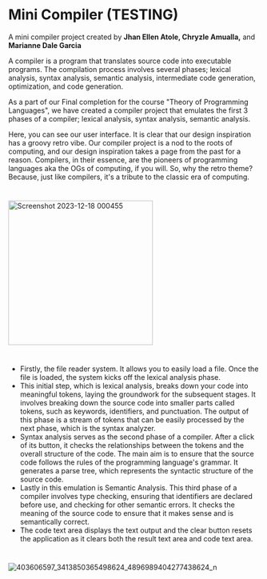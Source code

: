 # Mini Compiler (TESTING)

A mini compiler project created by **Jhan Ellen Atole, Chryzle Amualla,** and **Marianne Dale Garcia**

A compiler is a program that translates source code into executable programs. The compilation process involves several phases;  lexical analysis, syntax analysis, semantic analysis, intermediate code generation, optimization, and code generation.

As a part of our Final completion for the course "Theory of Programming Languages", we have created a compiler project that emulates the first 3 phases of a compiler; lexical analysis, syntax analysis, semantic analysis.

Here, you can see our user interface. It is clear that our design inspiration has a groovy retro vibe. Our compiler project is a nod to the roots of computing, and our design inspiration takes a page from the past for a reason. Compilers, in their essence, are the pioneers of programming languages aka the OGs of computing, if you will. So, why the retro theme? Because, just like compilers, it's a tribute to the classic era of computing.

#

<img width="289" alt="Screenshot 2023-12-18 000455" src="https://github.com/chryzanths/Mini-Compiler/assets/104879763/a92929a6-729e-4544-8b55-44f76e5c5707">

#

- Firstly, the file reader system. It allows you to easily load a file. Once the file is loaded, the system kicks off the lexical analysis phase.
- This initial step, which is lexical analysis, breaks down your code into meaningful tokens, laying the groundwork for the subsequent stages. It involves breaking down the source code into smaller parts called tokens, such as keywords, identifiers, and punctuation. The output of this phase is a stream of tokens that can be easily processed by the next phase, which is the syntax analyzer.
-  Syntax analysis serves as the second phase of a compiler. After a click of its button, it checks the relationships between the tokens and the overall structure of the code. The main aim is to ensure that the source code follows the rules of the programming language's grammar. It generates a parse tree, which represents the syntactic structure of the source code.
-  Lastly in this emulation is Semantic Analysis. This third phase of a compiler involves type checking, ensuring that identifiers are declared before use, and checking for other semantic errors. It checks the meaning of the source code to ensure that it makes sense and is semantically correct.
-  The code text area displays the text output and the clear button resets the application as it clears both the result text area and code text area. 

#

![403606597_3413850365498624_4896989404277438624_n](https://github.com/chryzanths/Mini-Compiler/assets/104879763/aa66cba6-e679-42f9-828d-1c50f83fac57)
